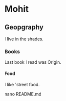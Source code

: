 # Mohit

## Geopgraphy

I live in the shades. 

### Books
Last book I read was Origin.

#### Food
I like 'street food.


nano README.md
